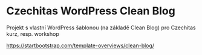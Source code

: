 # Czechitas WordPress Clean Blog

Projekt s vlastní WordPress šablonou (na základě Clean Blog) pro Czechitas kurz, resp. workshop

https://startbootstrap.com/template-overviews/clean-blog/
